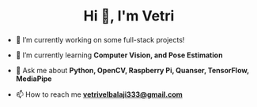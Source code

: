 <h1 align="center">Hi 👋, I'm Vetri</h1>
<h3 align="center"> </h3>

- 🔭 I’m currently working on some full-stack projects!

- 🌱 I’m currently learning **Computer Vision, and Pose Estimation**

- 💬 Ask me about **Python, OpenCV, Raspberry Pi, Quanser, TensorFlow, MediaPipe**

- 📫 How to reach me **vetrivelbalaji333@gmail.com**


<!---
Vetri213/Vetri213 is a ✨ special ✨ repository because its `README.md` (this file) appears on your GitHub profile.
You can click the Preview link to take a look at your changes.
--->
